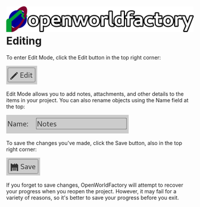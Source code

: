 # ![open world factory](../logos/header.svg) Editing

To enter Edit Mode, click the Edit button in the top right corner:

![Edit button](../screenshots/theme_light/edit_button.png)

Edit Mode allows you to add notes, attachments, and other details to the items
in your project. You can also rename objects using the Name field at the top:

![Name editor](../screenshots/theme_light/name_editor.png)

To save the changes you've made, click the Save button, also in the top right
corner:

![Save button](../screenshots/theme_light/save_button.png)

If you forget to save changes, OpenWorldFactory will attempt to recover your
progress when you reopen the project. However, it may fail for a variety of
reasons, so it's better to save your progress before you exit.
